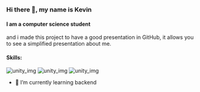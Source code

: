 ### Hi there 🤙, my name is Kevin
#### I am a computer science student

and i made this project to have a good presentation in GitHub, it allows you to see a simplified presentation about me.

#### Skills:
![unity_img](https://img.shields.io/badge/JavaScript-323330?style=for-the-badge&logo=javascript&logoColor=F7DF1E)
![unity_img](https://img.shields.io/badge/Python-FFD43B?style=for-the-badge&logo=python&logoColor=blue)
![unity_img](https://img.shields.io/badge/Unity-100000?style=for-the-badge&logo=unity&logoColor=white)

- 🔭 I’m currently learning backend

<!---
KenderMan/KenderMan is a ✨ special ✨ repository because its `README.md` (this file) appears on your GitHub profile.
You can click the Preview link to take a look at your changes.
--->
